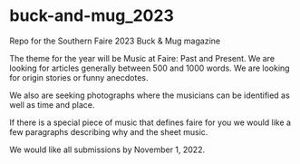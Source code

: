 # buck-and-mug_2023
Repo for the Southern Faire 2023 Buck &amp; Mug magazine

The theme for the year will be Music at Faire: Past and Present. We are looking for articles generally between 500 and 1000 words. We are looking for origin stories or funny anecdotes. 

We also are seeking photographs where the musicians can be identified as well as time and place. 

If there is a special piece of music that defines faire for you we would like a few paragraphs describing why and the sheet music.

We would like all submissions by November 1, 2022. 